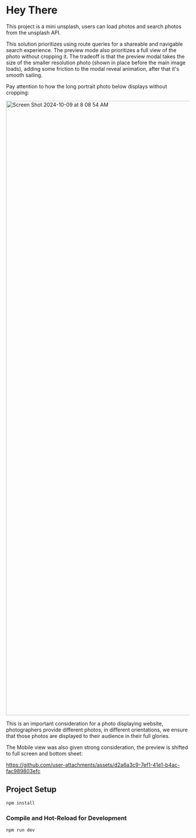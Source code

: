# Hey There 

This project is a mini unsplash, users can load photos and search photos from the unsplash API.

This solution prioritizes using route queries for a shareable and navigable search experience. The preview mode also prioritizes a full view of the photo without cropping it. The tradeoff is that the preview modal takes the size of the smaller resolution photo (shown in place before the main image loads), adding some friction to the modal reveal animation, after that it's smooth sailing.

Pay attention to how the long portrait photo below displays without cropping:

<img width="1680" alt="Screen Shot 2024-10-09 at 8 08 54 AM" src="https://github.com/user-attachments/assets/fab7cd93-caee-4929-af86-45089a6de330">

This is an important consideration for a photo displaying website, photographers provide different photos, in different orientations, we ensure that those photos are displayed to their audience in their full glories.

The Mobile view was also given strong consideration, the preview is shifted to full screen and bottom sheet:

https://github.com/user-attachments/assets/d2a6a3c9-7ef1-41e1-b4ac-fac989803efc




## Project Setup

```sh
npm install
```

### Compile and Hot-Reload for Development

```sh
npm run dev
```
